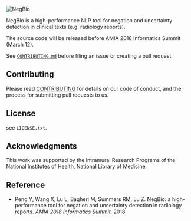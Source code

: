 
![NegBio](https://github.com/yfpeng/negbio/blob/master/images/negbio.png?raw=true)

NegBio is a high-performance NLP tool for negation and uncertainty detection in clinical texts (e.g. radiology reports).

The source code will be released before AMIA 2018 Informatics Summit (March 12).


See [`CONTRIBUTING.md`](/CONTRIBUTING.md) before filing an issue or creating a pull request.

## Contributing

Please read
[CONTRIBUTING](/CONTRIBUTING.md) for
details on our code of conduct, and the process for submitting pull requests to
us.

## License

see `LICENSE.txt`.

## Acknowledgments

This work was supported by the Intramural Research Programs of the National
Institutes of Health, National Library of Medicine.

## Reference

* Peng Y, Wang X, Lu L, Bagheri M, Summers RM, Lu Z. NegBio: a high-performance tool for negation and uncertainty detection in radiology reports. *AMIA 2018 Informatics Summit*. 2018.
